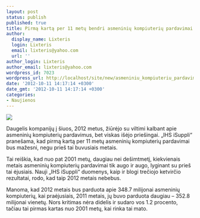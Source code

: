 ```yaml
---
layout: post
status: publish
published: true
title: Pirmą kartą per 11 metų bendri asmeninių kompiuterių pardavimai nepadidėjo
author:
  display_name: Lixteris
  login: Lixteris
  email: lixteris@yahoo.com
  url: ''
author_login: Lixteris
author_email: lixteris@yahoo.com
wordpress_id: 7023
wordpress_url: http://localhost/site/new/asmeniniu_kompiuteriu_pardavimai_pirma_karta_per_11_metu_nepadidejo/
date: '2012-10-11 14:17:14 +0300'
date_gmt: '2012-10-11 14:17:14 +0300'
categories:
- Naujienos
---
```

<p><div class="imgright"><img src="http://technews.lt/upload/dell-green-pc-2.jpg"  /></div></p>
<p>
	Daugelis kompanijų į &scaron;iuos, 2012 metus, žiūrėjo su viltimi kalbant apie asmeninių kompiuterių pardavimus, bet viskas i&scaron;ėjo prie&scaron;ingai. &bdquo;IHS iSuppli&ldquo; prane&scaron;ama, kad pirmą kartą per 11 metų asmeninių kompiuterių pardavimai bus mažesni, negu prie&scaron; tai buvusiais metais.</p>
<p>
	Tai rei&scaron;kia, kad nuo pat 2001 metų, daugiau nei de&scaron;imtmetį, kiekvienais metais asmeninių kompiuterių pardavimai tik augo ir augo, lyginant su prie&scaron; tai ėjusiais. Nauji &bdquo;IHS iSuppli&ldquo; duomenys, kaip ir blogi trečiojo ketvirčio rezultatai, rodo, kad taip 2012 metais nebebus.</p>
<p>
	Manoma, kad 2012 metais bus parduota apie 348.7 milijonai asmeninių kompiuterių, kai praėjusiais, 2011 metais, jų buvo parduota daugiau &ndash; 352.8 milijonai vienetų. Nors kritimas nėra didelis ir sudaro vos 1.2 procento, tačiau tai pirmas kartas nuo 2001 metų, kai rinka tai mato.</p>
